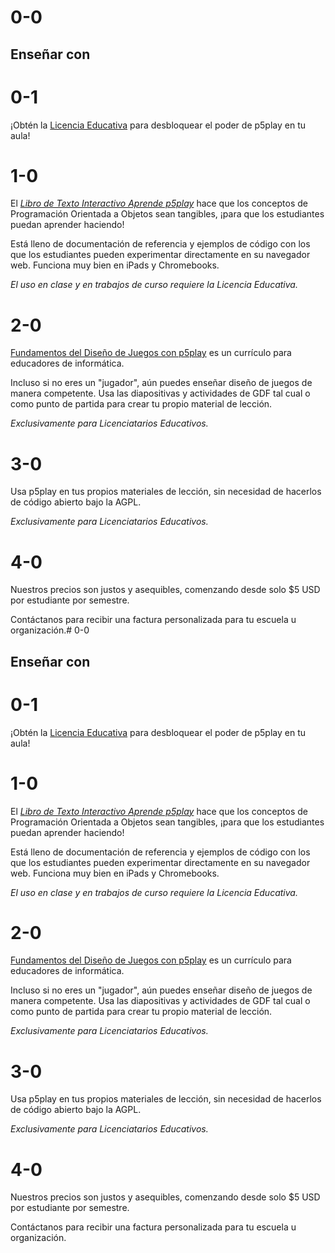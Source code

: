 # 0-0

## Enseñar con

# 0-1

¡Obtén la [Licencia Educativa](/teach/EDU_LICENSE.md) para desbloquear el poder de p5play en tu aula!

# 1-0

El [_Libro de Texto Interactivo Aprende p5play_](../learn) hace que los conceptos de Programación Orientada a Objetos sean tangibles, ¡para que los estudiantes puedan aprender haciendo!

Está lleno de documentación de referencia y ejemplos de código con los que los estudiantes pueden experimentar directamente en su navegador web. Funciona muy bien en iPads y Chromebooks.

_El uso en clase y en trabajos de curso requiere la Licencia Educativa._

# 2-0

[Fundamentos del Diseño de Juegos con p5play](https://drive.google.com/drive/folders/1IhB6eEEABuGAe3eNEc0-SG0VujDZVDXA) es un currículo para educadores de informática.

Incluso si no eres un "jugador", aún puedes enseñar diseño de juegos de manera competente. Usa las diapositivas y actividades de GDF tal cual o como punto de partida para crear tu propio material de lección.

_Exclusivamente para Licenciatarios Educativos._

# 3-0

Usa p5play en tus propios materiales de lección, sin necesidad de hacerlos de código abierto bajo la AGPL.

_Exclusivamente para Licenciatarios Educativos._

# 4-0

Nuestros precios son justos y asequibles, comenzando desde solo $5 USD por estudiante por semestre.

Contáctanos para recibir una factura personalizada para tu escuela u organización.# 0-0

## Enseñar con

# 0-1

¡Obtén la [Licencia Educativa](/teach/EDU_LICENSE.md) para desbloquear el poder de p5play en tu aula!

# 1-0

El [_Libro de Texto Interactivo Aprende p5play_](../learn) hace que los conceptos de Programación Orientada a Objetos sean tangibles, ¡para que los estudiantes puedan aprender haciendo!

Está lleno de documentación de referencia y ejemplos de código con los que los estudiantes pueden experimentar directamente en su navegador web. Funciona muy bien en iPads y Chromebooks.

_El uso en clase y en trabajos de curso requiere la Licencia Educativa._

# 2-0

[Fundamentos del Diseño de Juegos con p5play](https://drive.google.com/drive/folders/1IhB6eEEABuGAe3eNEc0-SG0VujDZVDXA) es un currículo para educadores de informática.

Incluso si no eres un "jugador", aún puedes enseñar diseño de juegos de manera competente. Usa las diapositivas y actividades de GDF tal cual o como punto de partida para crear tu propio material de lección.

_Exclusivamente para Licenciatarios Educativos._

# 3-0

Usa p5play en tus propios materiales de lección, sin necesidad de hacerlos de código abierto bajo la AGPL.

_Exclusivamente para Licenciatarios Educativos._

# 4-0

Nuestros precios son justos y asequibles, comenzando desde solo $5 USD por estudiante por semestre.

Contáctanos para recibir una factura personalizada para tu escuela u organización.
